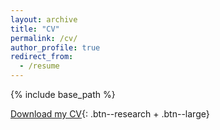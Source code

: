 ```yaml
---
layout: archive
title: "CV"
permalink: /cv/
author_profile: true
redirect_from:
  - /resume
---
```


{% include base_path %}

<!--You can download the latest version of my CV [here](/papers/Alam_MdMoshiUl_CV.pdf)-->


[<i class="fa fa-download"></i> Download my CV](/papers/Alam_MdMoshiUl_CV.pdf){: .btn--research + .btn--large}
